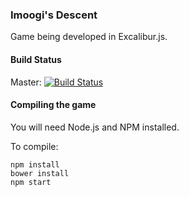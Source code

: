 ### Imoogi's Descent ###

Game being developed in Excalibur.js.

#### Build Status
Master: [![Build Status](https://travis-ci.org/meoblast001/imoogis-descent.svg?branch=master)](https://travis-ci.org/meoblast001/imoogis-descent)

#### Compiling the game

You will need Node.js and NPM installed.

To compile:

    npm install
    bower install
    npm start
